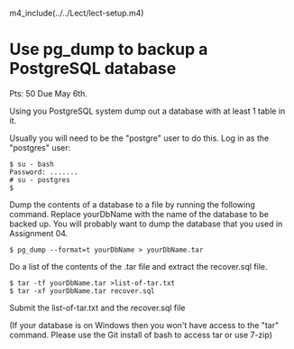 
m4_include(../../Lect/lect-setup.m4)

# Use pg_dump to backup a PostgreSQL database

Pts: 50
Due May 6th.


Using you PostgreSQL system dump out a database
with at least 1 table in it.


Usually you will need to be the "postgre" user to do this.
Log in as the "postgres" user:

```
$ su - bash
Password: .......
# su - postgres
$
```

Dump the contents of a database to a file by running the following command. Replace yourDbName with the name of the database to be backed up.
You will probably want to dump the database that you used in Assignment 04.


```
$ pg_dump --format=t yourDbName > yourDbName.tar

```

Do a list of the contents of the .tar file and extract the
recover.sql file.

```
$ tar -tf yourDbName.tar >list-of-tar.txt
$ tar -xf yourDbName.tar recover.sql
```

Submit the list-of-tar.txt and the recover.sql file

(If your database is on Windows then you won't have access to the "tar" command.
Please use the Git install of bash to access tar or use 7-zip)






